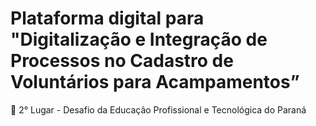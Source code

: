 # Plataforma digital para "Digitalização e Integração de Processos no Cadastro de Voluntários para Acampamentos”
🥈 2° Lugar - Desafio da Educação Profissional e Tecnológica do Paraná
